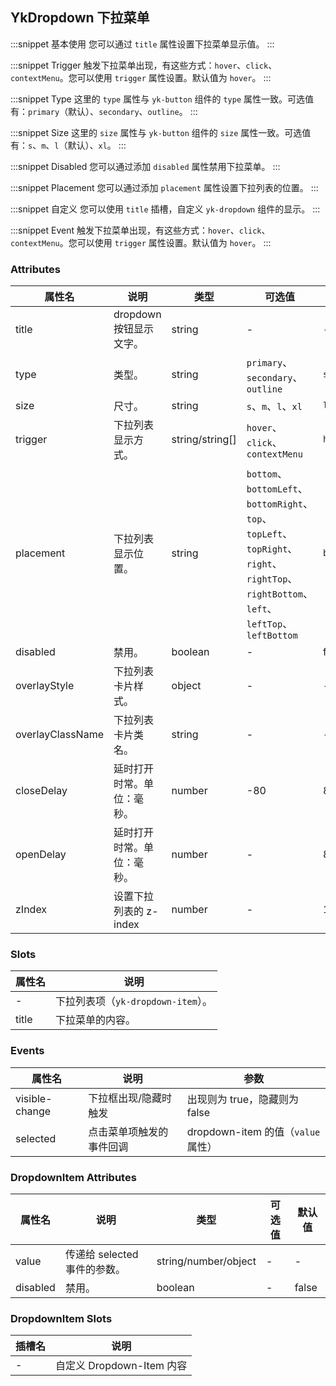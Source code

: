 ## YkDropdown 下拉菜单

:::snippet
基本使用
您可以通过 `title` 属性设置下拉菜单显示值。
<DropdownPrimary/>
:::

:::snippet
Trigger
触发下拉菜单出现，有这些方式：`hover`、`click`、`contextMenu`。您可以使用 `trigger` 属性设置。默认值为 `hover`。
<DropdownTrigger/>
:::

:::snippet
Type
这里的 `type` 属性与 `yk-button` 组件的 `type` 属性一致。可选值有：`primary`（默认）、`secondary`、`outline`。
<DropdownType/>
:::

:::snippet
Size
这里的 `size` 属性与 `yk-button` 组件的 `size` 属性一致。可选值有：`s`、`m`、`l`（默认）、`xl`。
<DropdownSize/>
:::

:::snippet
Disabled
您可以通过添加 `disabled` 属性禁用下拉菜单。
<DropdownDisabled/>
:::

:::snippet
Placement
您可以通过添加 `placement` 属性设置下拉列表的位置。
<DropdownPlacement/>
:::

:::snippet
自定义
您可以使用 `title` 插槽，自定义 `yk-dropdown` 组件的显示。
<DropdownTitle/>
:::

:::snippet
Event
触发下拉菜单出现，有这些方式：`hover`、`click`、`contextMenu`。您可以使用 `trigger` 属性设置。默认值为 `hover`。
<DropdownEvent/>
:::

### Attributes

| 属性名           | 说明                       | 类型            | 可选值                                                                                                                                   | 默认值      |
| ---------------- | -------------------------- | --------------- | ---------------------------------------------------------------------------------------------------------------------------------------- | ----------- |
| title            | dropdown 按钮显示文字。    | string          | -                                                                                                                                        | -           |
| type             | 类型。                     | string          | `primary`、`secondary`、`outline`                                                                                                        | `secondary` |
| size             | 尺寸。                     | string          | `s`、`m`、`l`、`xl`                                                                                                                      | `l`         |
| trigger          | 下拉列表显示方式。         | string/string[] | `hover`、`click`、`contextMenu`                                                                                                          | `hover`     |
| placement        | 下拉列表显示位置。         | string          | `bottom`、`bottomLeft`、`bottomRight`、`top`、`topLeft`、`topRight`、`right`、`rightTop`、`rightBottom`、`left`、`leftTop`、`leftBottom` | `bottom`    |
| disabled         | 禁用。                     | boolean         | -                                                                                                                                        | false       |
| overlayStyle     | 下拉列表卡片样式。         | object          | -                                                                                                                                        | -           |
| overlayClassName | 下拉列表卡片类名。         | string          | -                                                                                                                                        | -           |
| closeDelay       | 延时打开时常。单位：毫秒。 | number          | -80                                                                                                                                      | 80          |
| openDelay        | 延时打开时常。单位：毫秒。 | number          | -                                                                                                                                        | 80          |
| zIndex           | 设置下拉列表的 z-index     | number          | -                                                                                                                                        | 1           |

### Slots

| 属性名 | 说明                               |
| ------ | ---------------------------------- |
| -      | 下拉列表项（`yk-dropdown-item`）。 |
| title  | 下拉菜单的内容。                   |

### Events

| 属性名         | 说明                     | 参数                               |
| -------------- | ------------------------ | ---------------------------------- |
| visible-change | 下拉框出现/隐藏时触发    | 出现则为 true，隐藏则为 false      |
| selected       | 点击菜单项触发的事件回调 | dropdown-item 的值（`value` 属性） |

### DropdownItem Attributes

| 属性名   | 说明                         | 类型                 | 可选值 | 默认值 |
| -------- | ---------------------------- | -------------------- | ------ | ------ |
| value    | 传递给 selected 事件的参数。 | string/number/object | -      | -      |
| disabled | 禁用。                       | boolean              | -      | false  |

### DropdownItem Slots

| 插槽名 | 说明                      |
| ------ | ------------------------- |
| -      | 自定义 Dropdown-Item 内容 |
